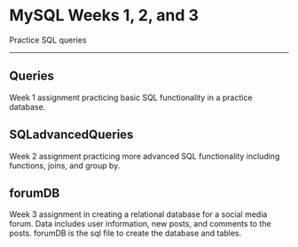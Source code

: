# MySQL Weeks 1, 2, and 3
Practice SQL queries

--------------------------------------------------------------------------------------------

Queries
-------
Week 1 assignment practicing basic SQL functionality in a practice database.


SQLadvancedQueries
------------------
Week 2 assignment practicing more advanced SQL functionality including functions, joins, and group by.


forumDB
---------
Week 3 assignment in creating a relational database for a social media forum. Data includes user information, new posts, and comments to the posts. forumDB is the sql file to create the database and tables. 
